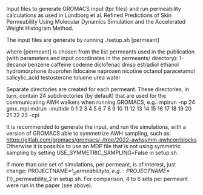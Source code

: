 Input files to generate GROMACS input (tpr files) and run permeability calculations as used in Lundborg et al.
Refined Predictions of Skin Permeability Using Molecular Dynamics Simulation and the Accelerated Weight Histogram Method.

The input files are generate by running
./setup.sh [permeant]

where [permeant] is chosen from the list permeants used in the publication (with parameters and input coordinates in the permeants/ directory):
1-decanol
benzene
caffeine
codeine
diclofenac
dmso
estradiol
ethanol
hydromorphone
ibuprofen
lidocaine
naproxen
nicotine
octanol
paracetamol
salicylic_acid
testosterone
toluene
urea
water

Separate directories are created for each permeant. These directories, in turn, contain 24 subdirectories (by default) that are used for the communicating AWH walkers when running GROMACS, e.g.:
mpirun -np 24 gmx_mpi mdrun -multidir 0 1 2 3 4 5 6 7 8 9 10 11 12 13 14 15 16 17 18 19 20 21 22 23 -cpi

It is recommended to generate the input, and run the simulations, with a version of GROMACS able to symmetrize AWH sampling, such as:
https://gitlab.com/gromacs/gromacs/-/tree/2022-awhsymm-awhcorrblocks
Otherwise it is possible to use an MDP file that is not using symmetric sampling by setting
USE_SYMMETRIC_SAMPLING=False
in setup.sh.

If more than one set of simulations, per permeant, is of interest, just change:
PROJECTNAME=${1}_permeability
to, e.g.:
PROJECTNAME=${1}_permeability_2
in setup.sh. For comparison, 4 to 6 sets per permeant were run in the paper (see above).
